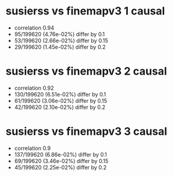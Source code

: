# susierss vs finemapv3  1 causal

- correlation 0.94
- 95/199620 (4.76e-02%) differ by 0.1
- 53/199620 (2.66e-02%) differ by 0.15
- 29/199620 (1.45e-02%) differ by 0.2


# susierss vs finemapv3  2 causal

- correlation 0.92
- 130/199620 (6.51e-02%) differ by 0.1
- 61/199620 (3.06e-02%) differ by 0.15
- 42/199620 (2.10e-02%) differ by 0.2


# susierss vs finemapv3  3 causal

- correlation 0.9
- 137/199620 (6.86e-02%) differ by 0.1
- 69/199620 (3.46e-02%) differ by 0.15
- 45/199620 (2.25e-02%) differ by 0.2


